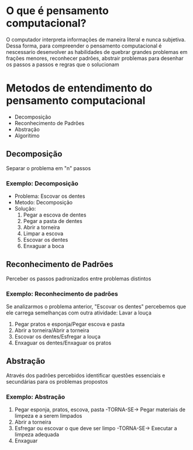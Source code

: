 # O que é pensamento computacional?

O computador interpreta informações de maneira literal e nunca subjetiva. Dessa forma, para compreender o pensamento computacional é nescessario desenvolver as habilidades de quebrar grandes problemas em frações menores, reconhecer padrões, abstrair problemas para desenhar os passos a passos e regras que o solucionam

# Metodos de entendimento do pensamento computacional

- Decomposição
- Reconhecimento de Padrões
- Abstração
- Algoritimo

## Decomposição

Separar o problema em "n" passos

### Exemplo: Decomposição

- Problema: Escovar os dentes
- Metodo: Decomposição
- Solução:
  1.  Pegar a escova de dentes
  2.  Pegar a pasta de dentes
  3.  Abrir a torneira
  4.  Limpar a escova
  5.  Escovar os dentes
  6.  Enxaguar a boca

## Reconhecimento de Padrões

Perceber os passos padronizados entre problemas distintos

### Exemplo: Reconhecimento de padrões

Se analizarmos o problema anterior, "Escovar os dentes" percebemos que ele carrega semelhanças com outra atividade: Lavar a louça

1. Pegar pratos e esponja/Pegar escova e pasta
2. Abrir a torneira/Abrir a torneira
3. Escovar os dentes/Esfregar a louça
4. Enxaguar os dentes/Enxaguar os pratos

## Abstração

Através dos padrões percebidos identificar questões essenciais e secundárias para os problemas propostos

### Exemplo: Abstração

1. Pegar esponja, pratos, escova, pasta -TORNA-SE-> Pegar materiais de limpeza e a serem limpados
2. Abrir a torneira
3. Esfregar ou escovar o que deve ser limpo -TORNA-SE-> Executar a limpeza adequada
4. Enxaguar
